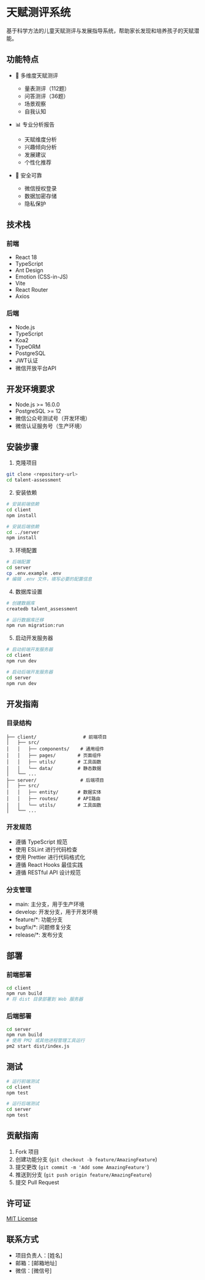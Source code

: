 # 天赋测评系统

基于科学方法的儿童天赋测评与发展指导系统，帮助家长发现和培养孩子的天赋潜能。

## 功能特点

- 🎯 多维度天赋测评
  - 量表测评（112题）
  - 问答测评（36题）
  - 场景观察
  - 自我认知

- 📊 专业分析报告
  - 天赋维度分析
  - 兴趣倾向分析
  - 发展建议
  - 个性化推荐

- 🔐 安全可靠
  - 微信授权登录
  - 数据加密存储
  - 隐私保护

## 技术栈

### 前端
- React 18
- TypeScript
- Ant Design
- Emotion (CSS-in-JS)
- Vite
- React Router
- Axios

### 后端
- Node.js
- TypeScript
- Koa2
- TypeORM
- PostgreSQL
- JWT认证
- 微信开放平台API

## 开发环境要求

- Node.js >= 16.0.0
- PostgreSQL >= 12
- 微信公众号测试号（开发环境）
- 微信认证服务号（生产环境）

## 安装步骤

1. 克隆项目
```bash
git clone <repository-url>
cd talent-assessment
```

2. 安装依赖
```bash
# 安装前端依赖
cd client
npm install

# 安装后端依赖
cd ../server
npm install
```

3. 环境配置
```bash
# 后端配置
cd server
cp .env.example .env
# 编辑 .env 文件，填写必要的配置信息
```

4. 数据库设置
```bash
# 创建数据库
createdb talent_assessment

# 运行数据库迁移
npm run migration:run
```

5. 启动开发服务器
```bash
# 启动前端开发服务器
cd client
npm run dev

# 启动后端开发服务器
cd server
npm run dev
```

## 开发指南

### 目录结构
```
├── client/                 # 前端项目
│   ├── src/
│   │   ├── components/    # 通用组件
│   │   ├── pages/        # 页面组件
│   │   ├── utils/        # 工具函数
│   │   └── data/         # 静态数据
│   └── ...
├── server/                # 后端项目
│   ├── src/
│   │   ├── entity/       # 数据实体
│   │   ├── routes/       # API路由
│   │   └── utils/        # 工具函数
│   └── ...
```

### 开发规范
- 遵循 TypeScript 规范
- 使用 ESLint 进行代码检查
- 使用 Prettier 进行代码格式化
- 遵循 React Hooks 最佳实践
- 遵循 RESTful API 设计规范

### 分支管理
- main: 主分支，用于生产环境
- develop: 开发分支，用于开发环境
- feature/*: 功能分支
- bugfix/*: 问题修复分支
- release/*: 发布分支

## 部署

### 前端部署
```bash
cd client
npm run build
# 将 dist 目录部署到 Web 服务器
```

### 后端部署
```bash
cd server
npm run build
# 使用 PM2 或其他进程管理工具运行
pm2 start dist/index.js
```

## 测试

```bash
# 运行前端测试
cd client
npm test

# 运行后端测试
cd server
npm test
```

## 贡献指南

1. Fork 项目
2. 创建功能分支 (`git checkout -b feature/AmazingFeature`)
3. 提交更改 (`git commit -m 'Add some AmazingFeature'`)
4. 推送到分支 (`git push origin feature/AmazingFeature`)
5. 提交 Pull Request

## 许可证

[MIT License](LICENSE)

## 联系方式

- 项目负责人：[姓名]
- 邮箱：[邮箱地址]
- 微信：[微信号]